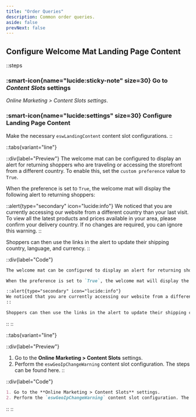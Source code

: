 ```yaml
---
title: "Order Queries"
description: Common order queries.
aside: false
prevNext: false
---
```




## Configure Welcome Mat Landing Page Content

::steps
### :smart-icon{name="lucide:sticky-note" size=30} Go to *Content Slots* settings 

*Online Marketing > Content Slots settings*.

### :smart-icon{name="lucide:settings" size=30} Configure Landing Page Content

Make the necessary `eswLandingContent` content slot configurations.
::

::tabs{variant="line"}

  ::div{label="Preview"}
  The welcome mat can be configured to display an alert for returning shoppers who are traveling or accessing the storefront from a different country. To enable this, set the `custom preference` value to `True`.

  When the preference is set to `True`, the welcome mat will display the following alert to returning shoppers:

  ::alert{type="secondary" icon="lucide:info"}
  We noticed that you are currently accessing our website from a different country than your last visit. To view all the latest products and prices available in your area, please confirm your delivery country. If no changes are required, you can ignore this warning.
  ::

  Shoppers can then use the links in the alert to update their shipping country, language, and currency.
  ::

  ::div{label="Code"}
  ```md
  The welcome mat can be configured to display an alert for returning shoppers who are traveling or accessing the storefront from a different country. To enable this, set the `custom preference` value to `True`.

  When the preference is set to `True`, the welcome mat will display the following alert to returning shoppers:

  ::alert{type="secondary" icon="lucide:info"}
  We noticed that you are currently accessing our website from a different country than your last visit. To view all the latest products and prices available in your area, please confirm your delivery country. If no changes are required, you can ignore this warning.
  ::

  Shoppers can then use the links in the alert to update their shipping country, language, and currency.
  ```
  ::
::

::tabs{variant="line"}

  ::div{label="Preview"}
  1. Go to the **Online Marketing > Content Slots** settings.  
  2. Perform the `eswGeoIpChangeWarning` content slot configuration. The steps can be found here.
  ::

  ::div{label="Code"}
  ```md
  1. Go to the **Online Marketing > Content Slots** settings.  
  2. Perform the `eswGeoIpChangeWarning` content slot configuration. The steps can be found here.
  ```
  ::
::
